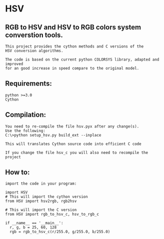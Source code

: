 # HSV

## RGB to HSV and HSV to RGB colors system converstion tools.
```
This project provides the cython methods and C versions of the 
HSV conversion algorithms.

The code is based on the current python COLORSYS library, adapted and improved 
for an good increase in speed compare to the original model.

```
## Requirements: 
```
python >=3.0  
Cython 
```
## Compilation:
```
You need to re-compile the file hsv.pyx after any change(s). 
Use the following:
C:\>python setup_hsv.py build_ext --inplace

This will translates Cython source code into efficient C code

If you change the file hsv_c you will also need to recompile the project 
```
## How to:
```
import the code in your program:

import HSV
# This will import the cython version 
from HSV import hsv2rgb, rgb2hsv

# This will import the C version 
from HSV import rgb_to_hsv_c, hsv_to_rgb_c

if __name__ == '__main__':
  r, g, b = 25, 60, 128
  rgb = rgb_to_hsv_c(r/255.0, g/255.0, b/255.0)


```
